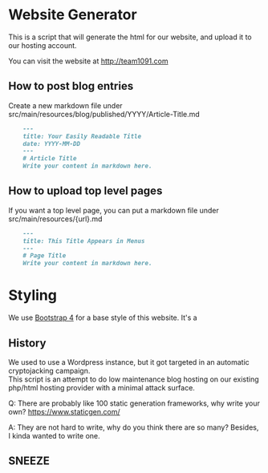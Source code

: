 # Website Generator

This is a script that will generate the html for our website, and upload it to our hosting account.

You can visit the website at http://team1091.com



## How to post blog entries

Create a new markdown file under src/main/resources/blog/published/YYYY/Article-Title.md

```Markdown
    ---
    title: Your Easily Readable Title
    date: YYYY-MM-DD
    ---
    # Article Title
    Write your content in markdown here.

```

## How to upload top level pages
If you want a top level page, you can put a markdown file under src/main/resources/{url}.md


```Markdown
    ---
    title: This Title Appears in Menus
    ---
    # Page Title
    Write your content in markdown here.

```

# Styling
We use [Bootstrap 4](https://getbootstrap.com/) for a base style of this website.  It's a 




## History
We used to use a Wordpress instance, but it got targeted in an automatic cryptojacking campaign.  
This script is an attempt to do low maintenance blog hosting on our existing php/html hosting provider with 
a minimal attack surface.

Q: There are probably like 100 static generation frameworks, why write your own?  https://www.staticgen.com/

A: They are not hard to write, why do you think there are so many?  Besides, I kinda wanted to write one.




## SNEEZE
